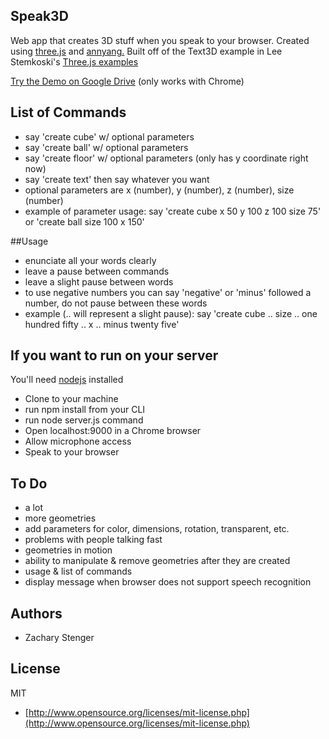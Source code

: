 ## Speak3D

Web app that creates 3D stuff when you speak to your browser. 
Created using [three.js](http://threejs.org) and [annyang.](https://www.talater.com/annyang/) 
Built off of the Text3D example in Lee Stemkoski's
[Three.js examples](http://stemkoski.github.io/Three.js/index.html)

[Try the Demo on Google Drive](http://googledrive.com/host/0B5KjNubMIcDvSnNtVnhNemsxd2M/index.html) (only works with Chrome)

## List of Commands

  - say 'create cube' w/ optional parameters
  - say 'create ball' w/ optional parameters
  - say 'create floor' w/ optional parameters (only has y coordinate right now)
  - say 'create text' then say whatever you want
  - optional parameters are x (number), y (number), z (number), size (number)
  - example of parameter usage: say 'create cube x 50 y 100 z 100 size 75' or 'create ball size 100 x 150'

##Usage

  - enunciate all your words clearly
  - leave a pause between commands
  - leave a slight pause between words
  - to use negative numbers you can say 'negative' or 'minus' followed a number, do not pause between these words
  - example (.. will represent a slight pause): say 'create cube .. size .. one hundred fifty .. x .. minus twenty five'

## If you want to run on your server 

You'll need [nodejs](http://nodejs.org/) installed
  - Clone to your machine
  - run npm install from your CLI
  - run node server.js command
  - Open localhost:9000 in a Chrome browser
  - Allow microphone access
  - Speak to your browser

## To Do

  - a lot
  - more geometries
  - add parameters for color, dimensions, rotation, transparent, etc.
  - problems with people talking fast
  - geometries in motion
  - ability to manipulate & remove geometries after they are created
  - usage & list of commands
  - display message when browser does not support speech recognition

## Authors

* Zachary Stenger

## License

MIT

* [http://www.opensource.org/licenses/mit-license.php](http://www.opensource.org/licenses/mit-license.php)